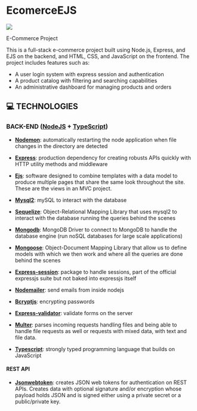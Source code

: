 # EcomerceEJS


[![](https://github.com/jubrito/nodejs-udemy-jubrito/blob/main/Studies/root-nodeapp.gif?raw=true)]()


E-Commerce Project

This is a full-stack e-commerce project built using Node.js, Express, and EJS on the backend, and HTML, CSS, and JavaScript on the frontend. The project includes features such as:

- A user login system with express session and authentication
- A product catalog with filtering and searching capabilities
- An administrative dashboard for managing products and orders

## 💻 TECHNOLOGIES
### BACK-END ([NodeJS](https://nodejs.org/en/ "NodeJS") + [TypeScript](https://www.typescriptlang.org/ "TypeScript"))

- **[Nodemon](https://www.npmjs.com/package/nodemon "Nodemon")**: automatically restarting the node application when file changes in the directory are detected

- **[Express](https://expressjs.com/ "Express")**: production dependency for creating robusts APIs quickly with HTTP utility methods and middleware

- **[Ejs](https://ejs.co/ "Ejs")**: software designed to combine templates with a data model to produce multiple pages that share the same look throughout the site. These are the views in an MVC project.

- **[Mysql2](https://www.npmjs.com/package/mysql2 "Mysql2")**: mySQL to interact with the database

- **[Sequelize](https://www.npmjs.com/package/sequelize "Sequelize")**: Object-Relational Mapping Library that uses mysql2 to interact with the database running the queries behind the scenes

- **[Mongodb](https://www.mongodb.com/cloud/atlas "Mongodb")**: MongoDB Driver to connect to MongoDB to handle the database engine (run noSQL databases for large scale applications)

- **[Mongoose](https://mongoosejs.com/ "Mongoose")**: Object-Document Mapping Library that allow us to define models with which we then work and where all the queries are done behind the scenes

- **[Express-session](https://www.npmjs.com/package/express-session "Express-session")**: package to handle sessions, part of the official expressjs suite but not baked into expressjs itself

- **[Nodemailer](https://nodemailer.com/ "Nodemailer")**: send emails from inside nodejs

- **[Bcryptjs](https://www.npmjs.com/package/bcryptjs "Bcryptjs")**: encrypting passwords

- **[Express-validator](https://express-validator.github.io/docs/ "Express-validator")**: validate forms on the server

- **[Multer](https://www.npmjs.com/package/multer "Multer")**: parses incoming requests handling files and being able to handle file requests as well or requests with mixed data, with text and file data.

- **[Typescript](https://www.typescriptlang.org/ "Typescript")**: strongly typed programming language that builds on JavaScript

#### REST API

- **[Jsonwebtoken](https://www.npmjs.com/package/jsonwebtoken "Jsonwebtoken")**: creates JSON web tokens for authentication on REST APIs. Creates data with optional signature and/or encryption whose payload holds JSON and is signed either using a private secret or a public/private key.





